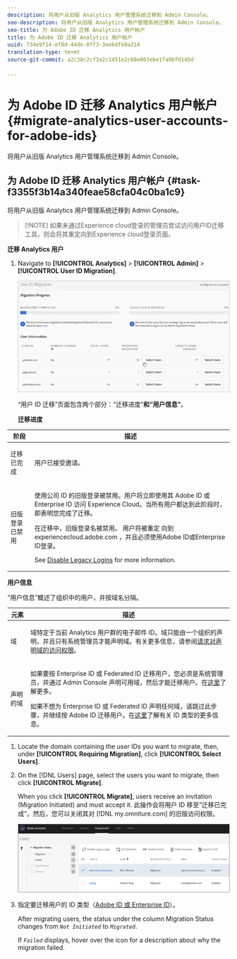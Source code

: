 ```yaml
---
description: 将用户从旧版 Analytics 用户管理系统迁移到 Admin Console。
seo-description: 将用户从旧版 Analytics 用户管理系统迁移到 Admin Console。
seo-title: 为 Adobe ID 迁移 Analytics 用户帐户
title: 为 Adobe ID 迁移 Analytics 用户帐户
uuid: 734e9f14-ef8d-44de-8ff3-3ee6dfe0a214
translation-type: tm+mt
source-git-commit: a2c38c2cf3a2c1451e2c60e003ebe1fa9bfd145d

---
```



# 为 Adobe ID 迁移 Analytics 用户帐户{#migrate-analytics-user-accounts-for-adobe-ids}

将用户从旧版 Analytics 用户管理系统迁移到 Admin Console。

## 为 Adobe ID 迁移 Analytics 用户帐户 {#task-f3355f3b14a340feae58cfa04c0ba1c9}

将用户从旧版 Analytics 用户管理系统迁移到 Admin Console。

> [!NOTE] 如果未通过Experience cloud登录的管理员尝试访问用户ID迁移工具，则会将其重定向到Experience cloud登录页面。

**迁移 Analytics 用户**

1. Navigate to **[!UICONTROL Analytics]** &gt; **[!UICONTROL Admin]** &gt; **[!UICONTROL User ID Migration]**.

   ![](assets/migration-progress.png)

   “用户 ID 迁移”页面包含两个部分：“迁移进度”**&#x200B;和“用户信息”**。

   **迁移进度**

<table id="table_F9F1CFF762C745E198CB075A02BA2DDA"> 
 <thead> 
  <tr> 
   <th colname="col1" class="entry"> 阶段 </th> 
   <th colname="col2" class="entry"> 描述 </th> 
  </tr>
 </thead>
 <tbody> 
  <tr> 
   <td colname="col1"> <p>迁移已完成 </p> </td> 
   <td colname="col2"> <p>用户已接受邀请。 </p> </td> 
  </tr> 
  <tr> 
   <td colname="col1"> <p>旧版登录已禁用 </p> </td> 
   <td colname="col2"> <p>使用公司 ID 的旧版登录被禁用。用户将立即使用其 Adobe ID 或 Enterprise ID 访问 Experience Cloud。当所有用户都达到此阶段时，即表明您完成了迁移。 </p> <p>在迁移中，旧版登录名被禁用。 用户将被重定 <span class="filepath"> 向到experiencecloud.adobe.com</span> ，并且必须使用Adobe ID或Enterprise ID登录。 </p> <p>See <a href="/help/admin/user-management2/user-migration/c-migration-tool/t-disable-legacy-login.md" format="dita" scope="local"> Disable Legacy Logins</a> for more information. </p> </td> 
  </tr> 
 </tbody> 
</table>

**用户信息**

“用户信息”概述了组织中的用户，并按域名分隔。

<table id="table_3822E27AF81E4A188562FEB5131548A5"> 
 <thead> 
  <tr> 
   <th colname="col1" class="entry"> 元素 </th> 
   <th colname="col2" class="entry"> 描述 </th> 
  </tr>
 </thead>
 <tbody> 
  <tr> 
   <td colname="col1"> <p>域 </p> </td> 
   <td colname="col2"> <p>域特定于当前 Analytics 用户群的电子邮件 ID。域只能由一个组织的声明，并且只有系统管理员才能声明域。有关更多信息，请参阅<a href="https://helpx.adobe.com/enterprise/help/request-access-to-claimed-domain.html" format="html" scope="external">请求对声明域的访问权限</a>。 </p> </td> 
  </tr> 
  <tr> 
   <td colname="col1"> <p>声明的域 </p> </td> 
   <td colname="col2"> <p>如果要按 Enterprise ID 或 Federated ID 迁移用户，您必须是系统管理员，并通过 Admin Console 声明可用域，然后才能迁移用户。在<a href="https://helpx.adobe.com/enterprise/help/identity.html" format="html" scope="external">这里</a>了解更多。 </p> <p>如果不想为 Enterprise ID 或 Federated ID 声明任何域，请跳过此步骤，并继续按 Adobe ID 迁移用户。在<a href="https://helpx.adobe.com/enterprise/help/identity.html" format="html" scope="external">这里</a>了解有关 ID 类型的更多信息。 </p> </td> 
  </tr> 
 </tbody> 
</table>

1. Locate the domain containing the user IDs you want to migrate, then, under **[!UICONTROL Requiring Migration]**, click **[!UICONTROL Select Users]**.
1. On the [!DNL Users] page, select the users you want to migrate, then click **[!UICONTROL Migrate]**.

   When you click **[!UICONTROL Migrate]**, users receive an invitation (Migration Initiated) and must accept it. 此操作会将用户 ID 移至“迁移已完成”。然后，您可以关闭其对 [!DNL my.omniture.com] 的旧版访问权限。

   ![](assets/user-info.png)

1. 指定要迁移用户的 ID 类型（[Adobe ID 或 Enterprise ID](https://helpx.adobe.com/enterprise/help/identity.html)）。

   After migrating users, the status under the column Migration Status changes from *`Not Initiated`* to *`Migrated`*.

   If *`Failed`* displays, hover over the icon for a description about why the migration failed.
